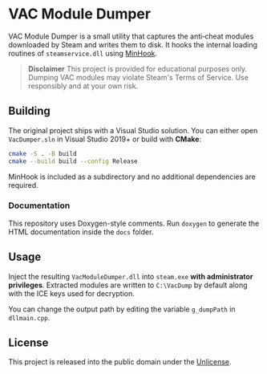# VAC Module Dumper

VAC Module Dumper is a small utility that captures the anti‑cheat modules downloaded by Steam and writes them to disk. It hooks the internal loading routines of `steamservice.dll` using [MinHook](https://github.com/TsudaKageyu/minhook).

> **Disclaimer**
> This project is provided for educational purposes only. Dumping VAC modules may violate Steam's Terms of Service. Use responsibly and at your own risk.

## Building

The original project ships with a Visual Studio solution. You can either open `VacDumper.sln` in Visual Studio 2019+ or build with **CMake**:

```bash
cmake -S . -B build
cmake --build build --config Release
```

MinHook is included as a subdirectory and no additional dependencies are required.

### Documentation

This repository uses Doxygen-style comments. Run `doxygen` to generate the HTML
documentation inside the `docs` folder.

## Usage

Inject the resulting `VacModuleDumper.dll` into `steam.exe` **with administrator privileges**. Extracted modules are written to `C:\VacDump` by default along with the ICE keys used for decryption.

You can change the output path by editing the variable `g_dumpPath` in `dllmain.cpp`.

## License

This project is released into the public domain under the [Unlicense](LICENSE).
